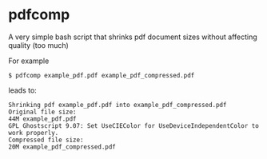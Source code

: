 # pdfcomp
A very simple bash script that shrinks pdf document sizes without affecting quality (too much)

For example
```
$ pdfcomp example_pdf.pdf example_pdf_compressed.pdf
```
leads to:

```
Shrinking pdf example_pdf.pdf into example_pdf_compressed.pdf
Original file size:
44M	example_pdf.pdf
GPL Ghostscript 9.07: Set UseCIEColor for UseDeviceIndependentColor to work properly.
Compressed file size:
20M	example_pdf_compressed.pdf
```
